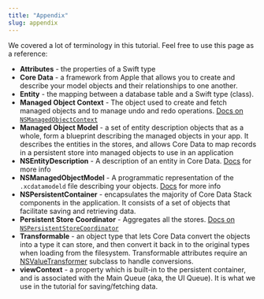 ```yaml
---
title: "Appendix"
slug: appendix
---
```


We covered a lot of terminology in this tutorial. Feel free to use this page as a reference:

- **Attributes** - the properties of a Swift type
- **Core Data** - a framework from Apple that allows you to create and describe your model objects and their relationships to one another.
- **Entity** - the mapping between a database table and a Swift type (class).
- **Managed Object Context** - The object used to create and fetch managed objects and to manage undo and redo operations. [Docs on `NSManagedObjectContext`](https://developer.apple.com/documentation/coredata/nsmanagedobjectcontext)
- **Managed Object Model** - a set of entity description objects that as a whole, form a blueprint describing the managed objects in your app. It describes the entities in the stores, and allows Core Data to map records in a persistent store into managed objects to use in an application
- **NSEntityDescription** - A description of an entity in Core Data. [Docs](https://developer.apple.com/documentation/coredata/nsentitydescription) for more info
- **NSManagedObjectModel** - A programmatic representation of the `.xcdatamodeld` file describing your objects. [Docs](https://developer.apple.com/documentation/coredata/nsmanagedobjectmodel) for more info
- **NSPersistentContainer** - encapsulates the majority of Core Data Stack components in the application. It consists of a set of objects that facilitate saving and retrieving data.
- **Persistent Store Coordinator** - Aggregates all the stores. [Docs on `NSPersistentStoreCoordinator`](https://developer.apple.com/documentation/coredata/nspersistentstorecoordinator)
- **Transformable** - an object type that  lets Core Data convert the objects into a type it can store, and then convert it back in to the original types when loading from the filesystem. Transformable attributes require an [NSValueTransformer](https://developer.apple.com/documentation/foundation/nsvaluetransformer) subclass to handle conversions.
- **viewContext** - a property which is built-in to the persistent container, and is associated with the Main Queue (aka, the UI Queue). It is what we use in the tutorial for saving/fetching data.
